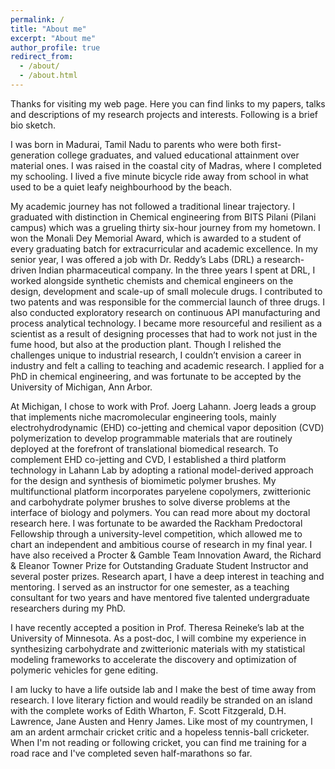 ```yaml
---
permalink: /
title: "About me"
excerpt: "About me"
author_profile: true
redirect_from: 
  - /about/
  - /about.html
---
```

Thanks for visiting my web page. Here you can find links to my papers, talks and descriptions of my research projects and interests. Following is a brief bio sketch. 

I was born in Madurai, Tamil Nadu to parents who were both first-generation college graduates, and valued educational attainment over material ones. I was raised in the coastal city of Madras, where I completed my schooling. I lived a five minute bicycle ride away from school in what used to be a quiet leafy neighbourhood by the beach. 

My academic journey has not followed a traditional linear trajectory. I graduated with distinction in Chemical engineering from BITS Pilani (Pilani campus) which was a grueling thirty six-hour journey from my hometown. I won the Monali Dey Memorial Award, which is awarded to a student of every graduating batch for extracurricular and academic excellence. In my senior year, I was offered a job with Dr. Reddy’s Labs (DRL) a research-driven Indian pharmaceutical company. In the three years I spent at DRL, I worked alongside synthetic chemists and chemical engineers on the design, development and scale-up of small molecule drugs.  I contributed to two patents and was responsible for the commercial launch of three drugs. I also conducted exploratory research on continuous API manufacturing and process analytical technology.  I became more resourceful and resilient as a scientist as a result of designing processes that had to work not just in the fume hood, but also at the production plant.  Though I relished the challenges unique to industrial research, I couldn’t envision a career in industry and felt a calling to teaching and academic research. I applied for a PhD in chemical engineering, and was fortunate to be accepted by the University of Michigan, Ann Arbor. 

At Michigan, I chose to work with Prof. Joerg Lahann. Joerg leads a group that implements niche macromolecular engineering tools, mainly electrohydrodynamic (EHD) co-jetting and chemical vapor deposition (CVD) polymerization to develop programmable materials that are routinely deployed at the forefront of translational biomedical research. To complement EHD co-jetting and CVD, I established a third platform technology in Lahann Lab by adopting a rational model-derived approach for the design and synthesis of biomimetic polymer brushes. My multifunctional platform incorporates paryelene copolymers, zwitterionic and carbohydrate polymer brushes to solve diverse problems at the interface of biology and polymers. You can read more about my doctoral research here.  I was fortunate to be awarded the Rackham Predoctoral Fellowship through a university-level competition, which allowed me to chart an independent and ambitious course of research in my final year. I have also received a Procter & Gamble Team Innovation Award, the Richard & Eleanor Towner Prize for Outstanding Graduate Student Instructor and several poster prizes. Research apart, I have a deep interest in teaching and mentoring. I served as an instructor for one semester, as a teaching consultant for two years and have mentored five talented undergraduate researchers during my PhD. 

I have recently accepted a position in Prof. Theresa Reineke’s lab at the University of Minnesota. As a post-doc, I will combine my experience in synthesizing carbohydrate and zwitterionic materials with my statistical modeling frameworks to accelerate the discovery and optimization of polymeric vehicles for gene editing. 

I am lucky to have a life outside lab and I make the best of time away from research.  I love literary fiction and would readily be stranded on an island with the complete works of Edith Wharton, F. Scott Fitzgerald, D.H. Lawrence, Jane Austen and Henry James. Like most of my countrymen, I am an ardent armchair cricket critic and a hopeless tennis-ball cricketer. When I'm not reading or following cricket, you can find me training for a road race and I've completed seven half-marathons so far.  


